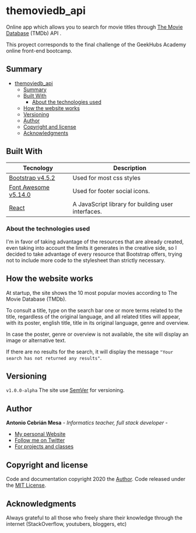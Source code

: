 # themoviedb_api

Online app which allows you to search for movie titles through [The Movie Database](https://www.themoviedb.org/) (TMDb) API .

This proyect corresponds to the final challenge of the GeekHubs Academy online front-end bootcamp.

## Summary

- [themoviedb_api](#themoviedb_api)
  - [Summary](#summary)
  - [Built With](#built-with)
    - [About the technologies used](#about-the-technologies-used)
  - [How the website works](#how-the-website-works)
  - [Versioning](#versioning)
  - [Author](#author)
  - [Copyright and license](#copyright-and-license)
  - [Acknowledgments](#acknowledgments)

## Built With

| Tecnology                                        | Description                                        |
| ------------------------------------------------ | -------------------------------------------------- |
| [Bootstrap v4.5.2](https://getbootstrap.com/)    | Used for most css styles                           |
| [Font Awesome v5.14.0](https://fontawesome.com/) | Used for footer social icons.                      |
| [React](https://reactjs.org/)                    | A JavaScript library for building user interfaces. |

### About the technologies used

I'm in favor of taking advantage of the resources that are already created, even taking into account the limits it generates in the creative side, so I decided to take advantage of every resource that Bootstrap offers, trying not to include more code to the stylesheet than strictly necessary.

## How the website works

At startup, the site shows the 10 most popular movies according to The Movie Database (TMDb).

To consult a title, type on the search bar one or more terms related to the title, regardless of the original language, and all related titles will appear, with its poster, english title, title in its original language, genre and overview.

In case the poster, genre or overview is not available, the site will display an image or alternative text.

If there are no results for the search, it will display the message `"Your search has not returned any results"`.

## Versioning

`v1.0.0-alpha`
The site use [SemVer](http://semver.org/) for versioning.

## Author

**Antonio Cebrián Mesa** - _Informatics teacher, full stack developer_ -

- [My personal Website](http://clasesinformaticagranada.es/)
- [Follow me on Twitter](https://twitter.com/hacking_the_web)
- [For projects and classes](https://www.linkedin.com/in/antonio-cebri%C3%A1n-mesa)

## Copyright and license

Code and documentation copyright 2020 the [Author](https://www.linkedin.com/in/antonio-cebri%C3%A1n-mesa). Code released under the [MIT License](https://github.com/Ch3ssMaster/themoviedb_api/blob/master/LICENSE.md).

## Acknowledgments

Always grateful to all those who freely share their knowledge through the internet (StackOverflow, youtubers, bloggers, etc)

